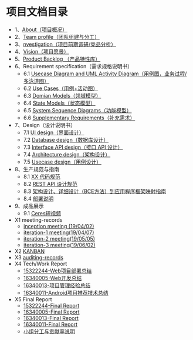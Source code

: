 # 项目文档目录


- 1、[About（项目概况）](https://github.com/sysu-abi/docs/blob/master/01-About.md)
- 2、[Team profile（团队组建与分工）](https://github.com/sysu-abi/docs/blob/master/02-team-profile.md)
- 3、[nvestigation（项目前期调研/竞品分析）](https://github.com/sysu-abi/docs/blob/master/03-Investigation.md)
- 4、[Vision（项目愿景）](https://github.com/sysu-abi/docs/blob/master/04-vision.md)
- 5、[Product Backlog （产品特性库）](https://github.com/sysu-abi/docs/blob/master/05-Product-Backlog.md)
- 6、Requirement specification（需求规格说明书）
  - 6.1 [Usecase Diagram and UML Activity Diagram（用例图，业务过程/多泳道图）](https://github.com/sysu-abi/docs/blob/master/6.1-Usecase-Diagram-and-UML-Activity-Diagram.md)
  - 6.2 [Use Cases（用例+活动图）](https://github.com/sysu-abi/docs/blob/master/%E7%94%A8%E4%BE%8B%2B%E6%B4%BB%E5%8A%A8%E5%9B%BE.md)
  - 6.3 [Domian Models（领域模型）](https://github.com/sysu-abi/docs/blob/master/%E9%A2%86%E5%9F%9F%E6%A8%A1%E5%9E%8B.md)
  - 6.4 [State Models（状态模型）](https://github.com/sysu-abi/docs/blob/master/6.4%20State%20Models.md)
  - 6.5 [System Sequence Diagrams（功能模型）](https://github.com/sysu-abi/docs/blob/master/%E5%8A%9F%E8%83%BD%E6%A8%A1%E5%9E%8B.md)
  - 6.6 [Supplementary Requirements（补充需求）](https://github.com/sysu-abi/docs/blob/master/6.6%20Supplementary%20Requirements.md)
- 7、Design（设计说明书）
  - 7.1 [UI design（界面设计）](https://github.com/sysu-abi/docs/blob/master/7.1%20UI%20design.md)
  - 7.2 [Database design（数据库设计）](https://github.com/sysu-abi/docs/blob/master/7.2%20Database%20design.md)
  - 7.3 [Interface API design（接口 API 设计）](https://github.com/sysu-abi/docs/blob/master/7.3%20Interface%20API%20design.md)
  - 7.4 [Architecture design（架构设计）](https://github.com/sysu-abi/docs/blob/master/7.4%20Architecture%20design.md)
  - 7.5 [Usecase design（用例设计）](https://github.com/sysu-abi/docs/blob/master/7.5%20Usecase%20design.md)
- 8、生产规范与指南
  - 8.1 [XX 代码规范](https://github.com/sysu-abi/docs/blob/master/8.1Ceres%E4%BB%A3%E7%A0%81%E8%A7%84%E8%8C%83.md)
  - 8.2 [REST API 设计规范](https://github.com/sysu-abi/docs/blob/master/8.2%20REST%20API%20%E8%AE%BE%E8%AE%A1%E8%A7%84%E8%8C%83.md)
  - 8.3 [架构设计、详细设计（BCE方法）到应用程序框架映射指南](https://github.com/sysu-abi/docs/blob/master/%E6%9E%B6%E6%9E%84%E8%AE%BE%E8%AE%A1%E3%80%81%E8%AF%A6%E7%BB%86%E8%AE%BE%E8%AE%A1%EF%BC%88BCE%E6%96%B9%E6%B3%95%EF%BC%89%E5%88%B0%E5%BA%94%E7%94%A8%E7%A8%8B%E5%BA%8F%E6%A1%86%E6%9E%B6%E6%98%A0%E5%B0%84%E6%8C%87%E5%8D%97.md)
  - 8.4 [部署说明](https://github.com/sysu-abi/docs/blob/master/%E5%AE%89%E8%A3%85%E9%83%A8%E7%BD%B2%E8%AF%B4%E6%98%8E.md)
- 9、成品展示
  - 9.1 [Ceres短视频](https://github.com/sysu-abi/docs/blob/master/Ceres%E4%BD%BF%E7%94%A8%E6%BC%94%E7%A4%BA%E8%A7%86%E9%A2%91.wmv)
- X1 meeting-records
  - [inception meeting (19/04/02)](https://github.com/sysu-abi/docs/blob/master/%E7%B3%BB%E7%BB%9F%E5%88%86%E6%9E%90%E4%B8%8E%E8%AE%BE%E8%AE%A1%E7%AC%AC%E4%B8%80%E6%AC%A1%E4%BC%9A%E8%AE%AE%E8%AE%B0%E5%BD%95.pdf)
  - [iteration-1 meeting(19/04/07)](https://github.com/sysu-abi/docs/blob/master/Iteration-1%20%E5%90%AF%E5%8A%A8%E4%BC%9A%E8%AE%AE%E7%BA%AA%E8%A6%81.md)
  - [iteration-2 meeting(19/05/05)](https://github.com/sysu-abi/docs/blob/master/Iteration-2%20%E5%90%AF%E5%8A%A8%E4%BC%9A%E8%AE%AE%E7%BA%AA%E8%A6%81.md)
  - [iteration-3 meeting(19/06/02)](https://github.com/sysu-abi/docs/blob/master/Iteration-3%20%E5%90%AF%E5%8A%A8%E4%BC%9A%E8%AE%AE%E7%BA%AA%E8%A6%81.md)
- X2 [KANBAN](https://github.com/orgs/sysu-abi/projects)
- X3 [auditing-records](https://github.com/sysu-abi/docs/blob/master/%E5%AE%A1%E8%AE%A1%E8%AE%B0%E5%BD%95.md)
- X4 Tech/Work Report
  - [15322244-Web项目部署总结](https://blog.csdn.net/baidu_36360269/article/details/94173593)
  - [16340005-Web开发总结](https://blog.csdn.net/c72digerworld/article/details/93058956)
  - [16340013-项目管理经验总结](https://blog.csdn.net/my__saber/article/details/94169109)
  - [16340011-Android项目推荐技术总结](https://niz712.github.io/2019/06/29/Android%E9%A1%B9%E7%9B%AE%E6%8E%A8%E8%8D%90%E6%8A%80%E6%9C%AF%E6%80%BB%E7%BB%93/)
- X5 Final Report
  - [15322244-Final Report](https://blog.csdn.net/baidu_36360269/article/details/94222304)
  - [16340005-Final Report](https://blog.csdn.net/c72digerworld/article/details/94154982)
  - [16340013-Final Report](https://blog.csdn.net/my__saber/article/details/94184364)
  - [16340011-Final Report](https://niz712.github.io/2019/06/30/16340011-Niz712-Final-Report/ )
  - [小组分工与贡献率说明](https://github.com/sysu-abi/docs/blob/master/%E5%B0%8F%E7%BB%84%E5%88%86%E5%B7%A5%E4%B8%8E%E8%B4%A1%E7%8C%AE%E7%8E%87%E8%AF%B4%E6%98%8E.md)

